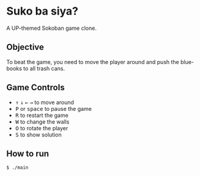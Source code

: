 # Suko ba siya?

A UP-themed Sokoban game clone.

## Objective

To beat the game, you need to move the player around and push the blue-books to all trash cans.

## Game Controls

* <kbd>↑</kbd> <kbd>↓</kbd> <kbd>←</kbd> <kbd>→</kbd> to move around
* <kbd>P</kbd> or <kbd>space</kbd> to pause the game
* <kbd>R</kbd> to restart the game
* <kbd>W</kbd> to change the walls
* <kbd>O</kbd> to rotate the player
* <kbd>S</kbd> to show solution

## How to run


```console
$ ./main
```
